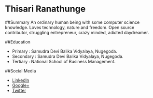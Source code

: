 # Thisari Ranathunge

##Summary
An ordinary human being with some computer science knowledge. Loves technology, nature and freedom. Open source contributor, struggling entrepreneur, crazy minded, adicted daydreamer.

##Education
* Primary : Samudra Devi Balika Vidyalaya, Nugegoda.
* Secondary : Samudra Devi Balika Vidyalaya, Nugegoda.
* Tertiary : National School of Business Management.

##Social Media
* [LinkedIn](http://www.linkedin.com/in/thisariranathunge)
* [Google+](https://plus.google.com/+SaviRanathunge)
* [Twitter](https://twitter.com/SaviRanathunge)
